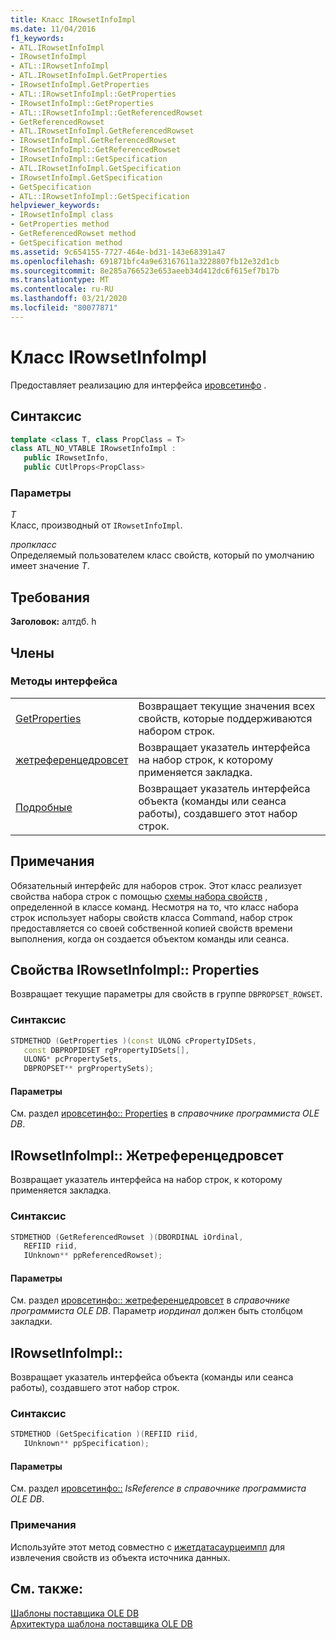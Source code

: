 ```yaml
---
title: Класс IRowsetInfoImpl
ms.date: 11/04/2016
f1_keywords:
- ATL.IRowsetInfoImpl
- IRowsetInfoImpl
- ATL::IRowsetInfoImpl
- ATL.IRowsetInfoImpl.GetProperties
- IRowsetInfoImpl.GetProperties
- ATL::IRowsetInfoImpl::GetProperties
- IRowsetInfoImpl::GetProperties
- ATL::IRowsetInfoImpl::GetReferencedRowset
- GetReferencedRowset
- ATL.IRowsetInfoImpl.GetReferencedRowset
- IRowsetInfoImpl.GetReferencedRowset
- IRowsetInfoImpl::GetReferencedRowset
- IRowsetInfoImpl::GetSpecification
- ATL.IRowsetInfoImpl.GetSpecification
- IRowsetInfoImpl.GetSpecification
- GetSpecification
- ATL::IRowsetInfoImpl::GetSpecification
helpviewer_keywords:
- IRowsetInfoImpl class
- GetProperties method
- GetReferencedRowset method
- GetSpecification method
ms.assetid: 9c654155-7727-464e-bd31-143e68391a47
ms.openlocfilehash: 691871bfc4a9e63167611a3228807fb12e32d1cb
ms.sourcegitcommit: 8e285a766523e653aeeb34d412dc6f615ef7b17b
ms.translationtype: MT
ms.contentlocale: ru-RU
ms.lasthandoff: 03/21/2020
ms.locfileid: "80077871"
---
```

# <a name="irowsetinfoimpl-class"></a>Класс IRowsetInfoImpl

Предоставляет реализацию для интерфейса [ировсетинфо](/previous-versions/windows/desktop/ms724541(v=vs.85)) .

## <a name="syntax"></a>Синтаксис

```cpp
template <class T, class PropClass = T>
class ATL_NO_VTABLE IRowsetInfoImpl :
   public IRowsetInfo,
   public CUtlProps<PropClass>
```

### <a name="parameters"></a>Параметры

*T*<br/>
Класс, производный от `IRowsetInfoImpl`.

*пропкласс*<br/>
Определяемый пользователем класс свойств, который по умолчанию имеет значение *T*.

## <a name="requirements"></a>Требования

**Заголовок:** алтдб. h

## <a name="members"></a>Члены

### <a name="interface-methods"></a>Методы интерфейса

|||
|-|-|
|[GetProperties](#getproperties)|Возвращает текущие значения всех свойств, которые поддерживаются набором строк.|
|[жетреференцедровсет](#getreferencedrowset)|Возвращает указатель интерфейса на набор строк, к которому применяется закладка.|
|[Подробные](#getspecification)|Возвращает указатель интерфейса объекта (команды или сеанса работы), создавшего этот набор строк.|

## <a name="remarks"></a>Примечания

Обязательный интерфейс для наборов строк. Этот класс реализует свойства набора строк с помощью [схемы набора свойств](../../data/oledb/begin-propset-map.md) , определенной в классе команд. Несмотря на то, что класс набора строк использует наборы свойств класса Command, набор строк предоставляется со своей собственной копией свойств времени выполнения, когда он создается объектом команды или сеанса.

## <a name="irowsetinfoimplgetproperties"></a><a name="getproperties"></a>Свойства IRowsetInfoImpl:: Properties

Возвращает текущие параметры для свойств в группе `DBPROPSET_ROWSET`.

### <a name="syntax"></a>Синтаксис

```cpp
STDMETHOD (GetProperties )(const ULONG cPropertyIDSets,
   const DBPROPIDSET rgPropertyIDSets[],
   ULONG* pcPropertySets,
   DBPROPSET** prgPropertySets);
```

#### <a name="parameters"></a>Параметры

См. раздел [ировсетинфо:: Properties](/previous-versions/windows/desktop/ms719611(v=vs.85)) в *справочнике программиста OLE DB*.

## <a name="irowsetinfoimplgetreferencedrowset"></a><a name="getreferencedrowset"></a>IRowsetInfoImpl:: Жетреференцедровсет

Возвращает указатель интерфейса на набор строк, к которому применяется закладка.

### <a name="syntax"></a>Синтаксис

```cpp
STDMETHOD (GetReferencedRowset )(DBORDINAL iOrdinal,
   REFIID riid,
   IUnknown** ppReferencedRowset);
```

#### <a name="parameters"></a>Параметры

См. раздел [ировсетинфо:: жетреференцедровсет](/previous-versions/windows/desktop/ms721145(v=vs.85)) в *справочнике программиста OLE DB*. Параметр *иординал* должен быть столбцом закладки.

## <a name="irowsetinfoimplgetspecification"></a><a name="getspecification"></a>IRowsetInfoImpl::

Возвращает указатель интерфейса объекта (команды или сеанса работы), создавшего этот набор строк.

### <a name="syntax"></a>Синтаксис

```cpp
STDMETHOD (GetSpecification )(REFIID riid,
   IUnknown** ppSpecification);
```

#### <a name="parameters"></a>Параметры

См. раздел [ировсетинфо::](/previous-versions/windows/desktop/ms716746(v=vs.85)) *IsReference в справочнике программиста OLE DB*.

### <a name="remarks"></a>Примечания

Используйте этот метод совместно с [ижетдатасаурцеимпл](../../data/oledb/igetdatasourceimpl-class.md) для извлечения свойств из объекта источника данных.

## <a name="see-also"></a>См. также:

[Шаблоны поставщика OLE DB](../../data/oledb/ole-db-provider-templates-cpp.md)<br/>
[Архитектура шаблона поставщика OLE DB](../../data/oledb/ole-db-provider-template-architecture.md)